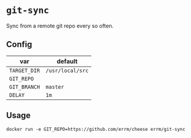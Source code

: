 # `git-sync`

Sync from a remote git repo every so often.

## Config

| var          | default          |
|--------------|------------------|
| `TARGET_DIR` | `/usr/local/src` |
| `GIT_REPO`   |                  |
| `GIT_BRANCH` | `master`         |
| `DELAY`      | `1m`             |

## Usage

```
docker run -e GIT_REPO=https://github.com/errm/cheese errm/git-sync
```
